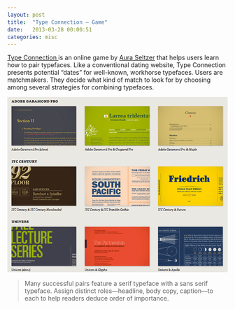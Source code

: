 ```yaml
---
layout: post
title:  "Type Connection — Game"
date:   2013-03-28 00:00:51
categories: misc
---
```


<a href="http://www.typeconnection.com/" title="Type Connection Game">Type Connection </a>is an online game by <a href="http://www.auraseltzer.com/" title="Aura Seltzer's Website">Aura Seltzer</a> that helps users learn how to pair typefaces. Like a conventional dating website, Type Connection presents potential “dates” for well-known, workhorse typefaces. Users are matchmakers. They decide what kind of match to look for by choosing among several strategies for combining typefaces.

<p></p>
<img src="/images/typecon.png" alt="TypeConnection Matches">

<blockquote cite="http://www.typeconnection.com/matches.php#refPtCentury">
   <p>Many successful pairs feature a serif typeface with a sans
serif typeface. Assign distinct roles—headline, body copy, caption—to each to help readers deduce order
of importance.</p>
 </blockquote>

